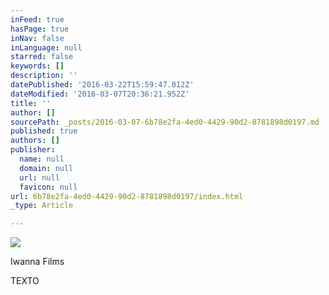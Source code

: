 ```yaml
---
inFeed: true
hasPage: true
inNav: false
inLanguage: null
starred: false
keywords: []
description: ''
datePublished: '2016-03-22T15:59:47.012Z'
dateModified: '2016-03-07T20:36:21.952Z'
title: ''
author: []
sourcePath: _posts/2016-03-07-6b78e2fa-4ed0-4429-90d2-8781898d0197.md
published: true
authors: []
publisher:
  name: null
  domain: null
  url: null
  favicon: null
url: 6b78e2fa-4ed0-4429-90d2-8781898d0197/index.html
_type: Article

---
```

![](https://s3-us-west-2.amazonaws.com/the-grid-img/p/1684fb3b9df4a1731edb6fccf0999baa37d9ef7d.jpg)

Iwanna Films 

TEXTO